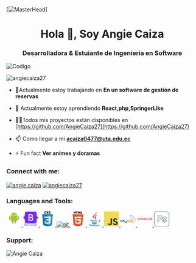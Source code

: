[![MasterHead](https://angiecaiza27.github.io)]
<h1 align="center">Hola 👋, Soy Angie Caiza</h1>
<h3 align="center">Desarrolladora & Estuiante de Ingeniería en Software</h3>
<img aling="right" alt="Codigo" width= "400" src="https://i.pinimg.com/originals/79/9e/0d/799e0d7779f6ea6c3a89885ff60c55af.gif" >

<p align="left"> <img src="https://komarev.com/ghpvc/?username=angiecaiza27&label=Profile%20views&color=0e75b6&style=flat" alt="angiecaiza27" /> </p>

- 🔭Actualmente estoy trabajando en **En un software de gestión de reservas**

- 🌱 Actualmente estoy aprendiendo **React,php,SpringerLike**

- 👨‍💻Todos mis proyectos están disponibles en [https://github.com/AngieCaiza27](https://github.com/AngieCaiza27)

- 📫 Como llegar a mi **acaiza0477@uta.edu.ec**

- ⚡ Fun fact **Ver animes y doramas**

<h3 align="left">Connect with me:</h3>
<p align="left">
<a href="https://fb.com/angie caiza" target="blank"><img align="center" src="https://raw.githubusercontent.com/rahuldkjain/github-profile-readme-generator/master/src/images/icons/Social/facebook.svg" alt="angie caiza" height="30" width="40" /></a>
<a href="https://instagram.com/angiecaiza27" target="blank"><img align="center" src="https://raw.githubusercontent.com/rahuldkjain/github-profile-readme-generator/master/src/images/icons/Social/instagram.svg" alt="angiecaiza27" height="30" width="40" /></a>
</p>

<h3 align="left">Languages and Tools:</h3>
<p align="left"> <a href="https://developer.android.com" target="_blank" rel="noreferrer"> <img src="https://raw.githubusercontent.com/devicons/devicon/master/icons/android/android-original-wordmark.svg" alt="android" width="40" height="40"/> </a> <a href="https://getbootstrap.com" target="_blank" rel="noreferrer"> <img src="https://raw.githubusercontent.com/devicons/devicon/master/icons/bootstrap/bootstrap-plain-wordmark.svg" alt="bootstrap" width="40" height="40"/> </a> <a href="https://www.w3schools.com/css/" target="_blank" rel="noreferrer"> <img src="https://raw.githubusercontent.com/devicons/devicon/master/icons/css3/css3-original-wordmark.svg" alt="css3" width="40" height="40"/> </a> <a href="https://git-scm.com/" target="_blank" rel="noreferrer"> <img src="https://www.vectorlogo.zone/logos/git-scm/git-scm-icon.svg" alt="git" width="40" height="40"/> </a> <a href="https://www.w3.org/html/" target="_blank" rel="noreferrer"> <img src="https://raw.githubusercontent.com/devicons/devicon/master/icons/html5/html5-original-wordmark.svg" alt="html5" width="40" height="40"/> </a> <a href="https://www.java.com" target="_blank" rel="noreferrer"> <img src="https://raw.githubusercontent.com/devicons/devicon/master/icons/java/java-original.svg" alt="java" width="40" height="40"/> </a> <a href="https://developer.mozilla.org/en-US/docs/Web/JavaScript" target="_blank" rel="noreferrer"> <img src="https://raw.githubusercontent.com/devicons/devicon/master/icons/javascript/javascript-original.svg" alt="javascript" width="40" height="40"/> </a> <a href="https://www.mysql.com/" target="_blank" rel="noreferrer"> <img src="https://raw.githubusercontent.com/devicons/devicon/master/icons/mysql/mysql-original-wordmark.svg" alt="mysql" width="40" height="40"/> </a> <a href="https://www.oracle.com/" target="_blank" rel="noreferrer"> <img src="https://raw.githubusercontent.com/devicons/devicon/master/icons/oracle/oracle-original.svg" alt="oracle" width="40" height="40"/> </a> <a href="https://www.photoshop.com/en" target="_blank" rel="noreferrer"> <img src="https://raw.githubusercontent.com/devicons/devicon/master/icons/photoshop/photoshop-line.svg" alt="photoshop" width="40" height="40"/> </a> </p>

<h3 align="left">Support:</h3>
<p><a href="https://ko-fi.com/Angie Caiza"> <img align="left" src="https://cdn.ko-fi.com/cdn/kofi3.png?v=3" height="50" width="210" alt="Angie Caiza" /></a></p><br><br>
